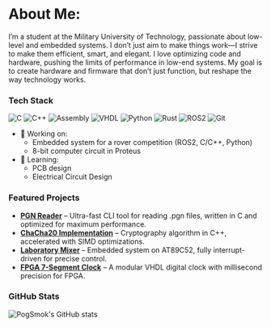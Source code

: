 # About Me:
I’m a student at the Military University of Technology, passionate about low-level and embedded systems. I don’t just aim to make things work—I strive to make them efficient, smart, and elegant. I love optimizing code and hardware, pushing the limits of performance in low-end systems. My goal is to create hardware and firmware that don’t just function, but reshape the way technology works.

### Tech Stack
![C](https://img.shields.io/badge/-C-00599C?logo=c&logoColor=white)
![C++](https://img.shields.io/badge/-C++-00599C?logo=cplusplus&logoColor=white)
![Assembly](https://img.shields.io/badge/-Assembly-6E4C13?logo=assemblyscript&logoColor=white)
![VHDL](https://img.shields.io/badge/-VHDL-5C2D91?logo=vhdl&logoColor=white)
![Python](https://img.shields.io/badge/-Python-3776AB?logo=python&logoColor=white)
![Rust](https://img.shields.io/badge/-Rust-000000?logo=rust&logoColor=white)
![ROS2](https://img.shields.io/badge/-ROS2-22314E?logo=ros&logoColor=white)
![Git](https://img.shields.io/badge/-Git-F05032?logo=git&logoColor=white)

- 🚀 Working on:
  - Embedded system for a rover competition (ROS2, C/C++, Python)  
  - 8-bit computer circuit in Proteus
- 📖 Learning:
  - PCB design
  - Electrical Circuit Design

### Featured Projects
- [**PGN Reader**](https://github.com/PogSmok/PGN-Reader) – Ultra-fast CLI tool for reading .pgn files, written in C and optimized for maximum performance. 
- [**ChaCha20 Implementation**](https://github.com/PogSmok/ChaCha20) – Cryptography algorithm in C++, accelerated with SIMD optimizations.  
- [**Laboratory Mixer**](https://github.com/PogSmok/Laboratory-Mixer) – Embedded system on AT89C52, fully interrupt-driven for precise control. 
- [**FPGA 7-Segment Clock**](https://github.com/PogSmok/7seg_clock_FPGA_VHDL) – A modular VHDL digital clock with millisecond precision for FPGA.

### GitHub Stats
![PogSmok's GitHub stats](https://github-readme-stats.vercel.app/api?username=PogSmok&show_icons=true&theme=radical&hide_border=true&count_private=true&include_all_commits=true)
